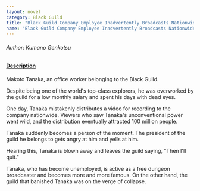 ```yaml
---
layout: novel
category: Black Guild
title: "Black Guild Company Employee Inadvertently Broadcasts Nationwide Video of Fighting Against S-Class Monsters on Company Line ~Corporate Slave Kensei Becomes a Streamer"
name: "Black Guild Company Employee Inadvertently Broadcasts Nationwide Video of Fighting Against S-Class Monsters on Company Line ~Corporate Slave Kensei Becomes a Streamer"
---
```


<h6>Author: Kumano Genkotsu</h6>

<h4><u>Description</u></h4>
Makoto Tanaka, an office worker belonging to the Black Guild.

Despite being one of the world's top-class explorers, he was overworked by the guild for a low monthly salary and spent his days with dead eyes.

One day, Tanaka mistakenly distributes a video for recording to the company nationwide.
Viewers who saw Tanaka's unconventional power went wild, and the distribution eventually attracted 100 million people.

Tanaka suddenly becomes a person of the moment.
The president of the guild he belongs to gets angry at him and yells at him.

Hearing this, Tanaka is blown away and leaves the guild saying, "Then I'll quit."

Tanaka, who has become unemployed, is active as a free dungeon broadcaster and becomes more and more famous.
On the other hand, the guild that banished Tanaka was on the verge of collapse.
>